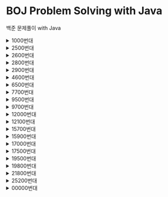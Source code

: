# BOJ Problem Solving with Java
백준 문제풀이 with Java
<details>
  <summary>1000번대</summary>
  <table>
    <tr>
      <td>
        1049 기타줄
      </td>
      <td>
        <a href="https://www.acmicpc.net/problem/1049">문제 링크</a>
      </td>
      <td>
        <a href="https://github.com/JunInMay/BOJProblemSolvingJava/blob/main/src/problems/from/number01000/Baekjoon1049.java">풀이</a>
      </td>
    </tr>
  </table>
</details>
<details>
  <summary>2500번대</summary>
  <table>
    <tr>
      <td>
        2599 짝 정하기
      </td>
      <td>
        <a href="
        https://www.acmicpc.net/problem/2599
        ">문제 링크</a>
      </td>
      <td>
        <a href="https://github.com/JunInMay/BOJProblemSolvingJava/blob/main/src/problems/from/number02500/Baekjoon2599.java">풀이</a>
      </td>
    </tr>
  </table>
</details>
<details>
  <summary>2600번대</summary>
  <table>
    <tr>
      <td>
        2668 숫자고르기
      </td>
      <td>
        <a href="
        https://www.acmicpc.net/problem/2668
        ">문제 링크</a>
      </td>
      <td>
        <a href="https://github.com/JunInMay/BOJProblemSolvingJava/blob/main/src/problems/from/number02600/Baekjoon_2668.java">풀이</a>
      </td>
    </tr>
  </table>
</details>
<details>
  <summary>2800번대</summary>
  <table>
    <tr>
      <td>
        2885 초콜릿 식사
      </td>
      <td>
        <a href="https://www.acmicpc.net/problem/2885">문제 링크</a>
      </td>
      <td>
        <a href="https://github.com/JunInMay/BOJProblemSolvingJava/blob/main/src/problems/from/number02800/Baekjoon_2885.java">풀이</a>
      </td>
    </tr>
  </table>
</details>
<details>
  <summary>2900번대</summary>
  <table>
    <tr>
      <td>
        2992 크면서 작은 수
      </td>
      <td>
        <a href="https://www.acmicpc.net/problem/2992">문제 링크</a>
      </td>
      <td>
        <a href="https://github.com/JunInMay/BOJProblemSolvingJava/blob/main/src/problems/from/number02900/Baekjoon_2992.java">풀이</a>
      </td>
    </tr>
  </table>
</details>
<details>
  <summary>4600번대</summary>
  <table>
    <tr>
      <td>
        4676 Haiku Review
      </td>
      <td>
        <a href="https://www.acmicpc.net/problem/4676">문제 링크</a>
      </td>
      <td>
        <a href="https://github.com/JunInMay/BOJProblemSolvingJava/blob/main/src/problems/from/number04600/Baekjoon_4676.java">풀이</a>
      </td>
    <br>
    </tr>
  </table>
</details>
<details>
  <summary>6500번대</summary>
  <table>
    <tr>
      <td>
        6571 피보나치 수의 개수
      </td>
      <td>
        <a href="https://www.acmicpc.net/problem/6571">문제 링크</a>
      </td>
      <td>
        <a href="https://github.com/JunInMay/BOJProblemSolvingJava/blob/main/src/problems/from/number06500/Baekjoon_6571.java">풀이</a>
      </td>
    </tr>
  </table>
</details>
<details>
  <summary>7700번대</summary>
  <table>
    <tr>
      <td>
        7795 먹을 것인가 먹힐 것인가
      </td>
      <td>
        <a href="https://www.acmicpc.net/problem/7795">문제 링크</a>
      </td>
      <td>
        <a href="https://github.com/JunInMay/BOJProblemSolvingJava/blob/main/src/problems/from/number07700/Baekjoon_7795.java">풀이</a>
      </td>
    </tr>
  </table>
</details>
<details>
  <summary>9500번대</summary>
  <table>
    <tr>
      <td>
        9519 졸려
      </td>
      <td>
        <a href="https://www.acmicpc.net/problem/9519">문제 링크</a>
      </td>
      <td>
        <a href="https://github.com/JunInMay/BOJProblemSolvingJava/blob/main/src/problems/from/number09500/Baekjoon_9519.java">풀이</a>
      </td>
    </tr>
  </table>
</details>
<details>
  <summary>9700번대</summary>
  <table>
    <tr>
      <td>
        9715 면적 구하기
      </td>
      <td>
        <a href="https://www.acmicpc.net/problem/9715">문제 링크</a>
      </td>
      <td>
        <a href="https://github.com/JunInMay/BOJProblemSolvingJava/blob/main/src/problems/from/number09700/Baekjoon_9715.java">풀이</a>
      </td>
    </tr>
  </table>
</details>
<details>
  <summary>12000번대</summary>
  <table>
    <tr>
      <td>
        12038 Polynesiaglot (Small2)
      </td>
      <td>
        <a href="https://www.acmicpc.net/problem/12038">문제 링크</a>
      </td>
      <td>
        <a href="https://github.com/JunInMay/BOJProblemSolvingJava/blob/main/src/problems/from/number12000/Baekjoon_12038.java">풀이</a>
      </td>
    <br>
    </tr>
  </table>
</details>
<details>
  <summary>12100번대</summary>
  <table>
    <tr>
      <td>
        12155 Noisy Neighbors (Small)
      </td>
      <td>
        <a href="https://www.acmicpc.net/problem/12155">문제 링크</a>
      </td>
      <td>
        <a href="https://github.com/JunInMay/BOJProblemSolvingJava/blob/main/src/problems/from/number12100/Baekjoon_12155.java">풀이</a>
      </td>
    <br>
    </tr>
  </table>
</details>
<details>
  <summary>15700번대</summary>
  <table>
    <tr>
      <td>
        15720 카우버거
      </td>
      <td>
        <a href="https://www.acmicpc.net/problem/15720">문제 링크</a>
      </td>
      <td>
        <a href="https://github.com/JunInMay/BOJProblemSolvingJava/blob/main/src/problems/from/number15700/Baekjoon_15720.java">풀이</a>
      </td>
    <br>
    </tr>
  </table>
</details>
<details>
  <summary>15900번대</summary>
  <table>
    <tr>
      <td>
        15903 카드 합체 놀이
      </td>
      <td>
        <a href="https://www.acmicpc.net/problem/15903">문제 링크</a>
      </td>
      <td>
        <a href="https://github.com/JunInMay/BOJProblemSolvingJava/blob/main/src/problems/from/number15900/Baekjoon_15903.java">풀이</a>
      </td>
    <br>
    </tr>
  </table>
</details>
<details>
  <summary>17000번대</summary>
  <table>
    <tr>
      <td>
        17074 정렬
      </td>
      <td>
        <a href="https://www.acmicpc.net/problem/17074">문제 링크</a>
      </td>
      <td>
        <a href="https://github.com/JunInMay/BOJProblemSolvingJava/blob/main/src/problems/from/number17000/Baekjoon_17074.java">풀이</a>
      </td>
    </tr>
  </table>
</details>
<details>
  <summary>17500번대</summary>
  <table>
    <tr>
      <td>
        17509 And the Winner Is... Ourselves!
      </td>
      <td>
        <a href="https://www.acmicpc.net/problem/17509">문제 링크</a>
      </td>
      <td>
        <a href="https://github.com/JunInMay/BOJProblemSolvingJava/blob/97b16993e65b0ff59a228d6f08c1f317e7f28834/src/problems/from/number17500/Baekjoon_17509.java">풀이</a>
      </td>
    <br>
    </tr>
    <tr>
      <td>
        17554 City of Lights
      </td>
      <td>
  <a href="https://www.acmicpc.net/problem/17554">문제 링크</a>
      </td>
      <td>
  <a href="https://github.com/JunInMay/BOJProblemSolvingJava/blob/82eabf3f777d901d981cd52ffb3ae0572591b127/src/problems/from/number17500/Baekjoon_17554.java">풀이</a>
      </td>
    </tr>
  </table>
</details>
<details>
  <summary>19500번대</summary>
  <table>
    <tr>
      <td>
        19583 싸이버개강총회
      </td>
      <td>
        <a href="
        https://www.acmicpc.net/problem/19583
        ">
        문제 링크</a>
      </td>
      <td>
        <a href="https://github.com/JunInMay/BOJProblemSolvingJava/blob/main/src/problems/from/number19500/Baekjoon19583.java">풀이</a>
      </td>
    </tr>
  </table>
</details>
<details>
  <summary>19800번대</summary>
  <table>
    <tr>
      <td>
        19805 Attractive Flowers
      </td>
      <td>
        <a href="https://www.acmicpc.net/problem/19805">문제 링크</a>
      </td>
      <td>
        <a href="https://github.com/JunInMay/BOJProblemSolvingJava/blob/main/src/problems/from/number19800/Baekjoon_19805.java">풀이</a>
      </td>
    </tr>
    <tr>
      <td>
        19844 단어 개수 세기
      </td>
      <td>
        <a href="https://www.acmicpc.net/problem/19844">문제 링크</a>
      </td>
      <td>
        <a href="https://github.com/JunInMay/BOJProblemSolvingJava/blob/main/src/problems/from/number19800/Baekjoon_19844.java">풀이</a>
      </td>
    </tr>
  </table>
</details>
<details>
  <summary>21800번대</summary>
  <table>
    <tr>
      <td>
        21821 Acowdemia II
      </td>
      <td>
        <a href="https://www.acmicpc.net/problem/21821">문제 링크</a>
      </td>
      <td>
        <a href="https://github.com/JunInMay/BOJProblemSolvingJava/blob/main/src/problems/from/number21800/Baekjoon_21821.java">풀이</a>
      </td>
    </tr>
  </table>
</details>
<details>
  <summary>25200번대</summary>
  <table>
    <tr>
      <td>
        25212 조각 케이크
      </td>
      <td>
        <a href="https://www.acmicpc.net/problem/25212">문제 링크</a>
      </td>
      <td>
        <a href="https://github.com/JunInMay/BOJProblemSolvingJava/blob/main/src/problems/from/number25200/Baekjoon_25212.java">풀이</a>
      </td>
    </tr>
  </table>
</details>
<details>
  <summary>00000번대</summary>
  <table>
    <tr>
      <td>
        0000 문제 이름
      </td>
      <td>
        <a href="https://www.acmicpc.net/problem/0000">문제 링크</a>
      </td>
      <td>
        <a href="https://github.com/JunInMay/BOJProblemSolvingJava/blob/main/src/problems/from/number00000/Baekjoon_0000.java">풀이</a>
      </td>
    </tr>
  </table>
</details>
